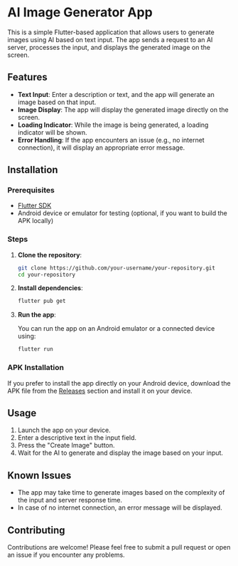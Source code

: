 # AI Image Generator App

This is a simple Flutter-based application that allows users to generate images using AI based on text input. The app sends a request to an AI server, processes the input, and displays the generated image on the screen.

## Features

- **Text Input**: Enter a description or text, and the app will generate an image based on that input.
- **Image Display**: The app will display the generated image directly on the screen.
- **Loading Indicator**: While the image is being generated, a loading indicator will be shown.
- **Error Handling**: If the app encounters an issue (e.g., no internet connection), it will display an appropriate error message.

## Installation

### Prerequisites

- [Flutter SDK](https://flutter.dev/docs/get-started/install)
- Android device or emulator for testing (optional, if you want to build the APK locally)

### Steps

1. **Clone the repository**:

   ```bash
   git clone https://github.com/your-username/your-repository.git
   cd your-repository
   ```

2. **Install dependencies**:

   ```bash
   flutter pub get
   ```

3. **Run the app**:

   You can run the app on an Android emulator or a connected device using:

   ```bash
   flutter run
   ```

### APK Installation

If you prefer to install the app directly on your Android device, download the APK file from the [Releases](https://github.com/rishikreddycheruku/Image-Generating-App/releases) section and install it on your device.

## Usage

1. Launch the app on your device.
2. Enter a descriptive text in the input field.
3. Press the "Create Image" button.
4. Wait for the AI to generate and display the image based on your input.

## Known Issues

- The app may take time to generate images based on the complexity of the input and server response time.
- In case of no internet connection, an error message will be displayed.

## Contributing

Contributions are welcome! Please feel free to submit a pull request or open an issue if you encounter any problems.

